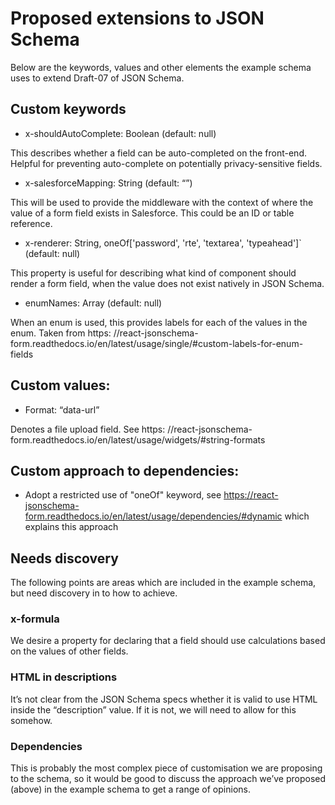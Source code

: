 # Proposed extensions to JSON Schema

Below are the keywords, values and other elements the example schema uses to extend Draft-07 of JSON Schema. 

## Custom keywords 

- x-shouldAutoComplete: Boolean (default: null) 

This describes whether a field can be auto-completed on the front-end. Helpful for preventing auto-complete on potentially privacy-sensitive fields.  

- x-salesforceMapping: String (default: “”) 

This will be used to provide the middleware with the context of where the value of a form field exists in Salesforce. This could be an ID or table reference. 

- x-renderer: String, oneOf['password', 'rte', 'textarea', 'typeahead']` (default: null) 

This property is useful for describing what kind of component should render a form field, when the value does not exist natively in JSON Schema. 

- enumNames: Array (default: null)  

When an enum is used, this provides labels for each of the values in the enum. Taken from https: //react-jsonschema-form.readthedocs.io/en/latest/usage/single/#custom-labels-for-enum-fields 

## Custom values: 

- Format: “data-url” 

Denotes a file upload field. See https: //react-jsonschema-form.readthedocs.io/en/latest/usage/widgets/#string-formats 

## Custom approach to dependencies: 

- Adopt a restricted use of "oneOf" keyword, see https://react-jsonschema-form.readthedocs.io/en/latest/usage/dependencies/#dynamic which explains this approach 

## Needs discovery 

The following points are areas which are included in the example schema, but need discovery in to how to achieve.

### x-formula 

We desire a property for declaring that a field should use calculations based on the values of other fields. 

### HTML in descriptions 

It’s not clear from the JSON Schema specs whether it is valid to use HTML inside the “description” value. If it is not, we will need to allow for this somehow. 

### Dependencies 

This is probably the most complex piece of customisation we are proposing to the schema, so it would be good to discuss the approach we’ve proposed (above) in the example schema to get a range of opinions. 